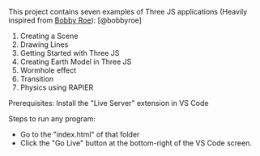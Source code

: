 This project contains seven examples of Three JS applications (Heavily inspired from [Bobby Roe](https://github.com/bobbyroe)):
[@bobbyroe]

1. Creating a Scene
2. Drawing Lines
3. Getting Started with Three JS
4. Creating Earth Model in Three JS
5. Wormhole effect
6. Transition
7. Physics using RAPIER

Prerequisites:
Install the "Live Server" extension in VS Code

Steps to run any program:
- Go to the "index.html" of that folder
- Click the "Go Live" button at the bottom-right of the VS Code screen.